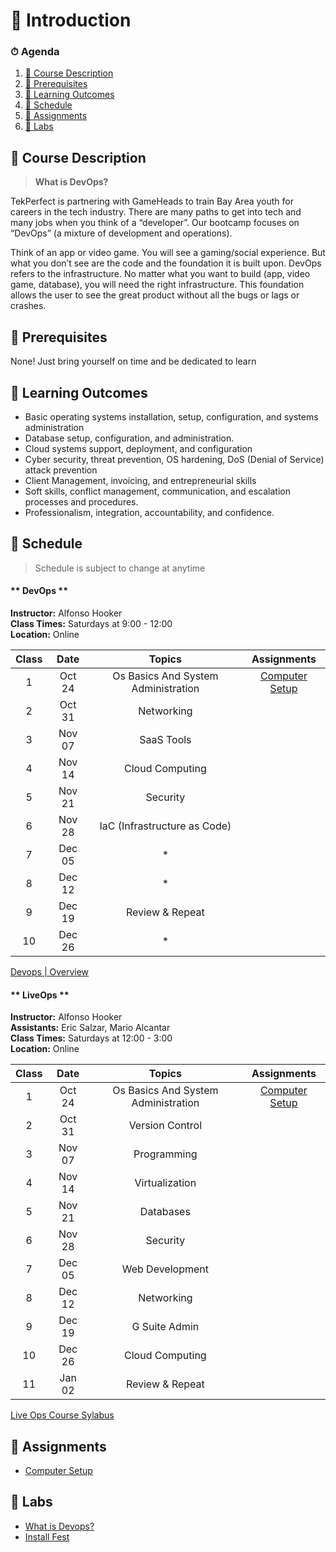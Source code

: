 # 👋 Introduction 

<!-- <div style='
background-color: #DFDFDF;
color: #126893;
margin-left: 50%;
'> -->

### ⏱ Agenda
1. [📘 Course Description](#📘-course-description)
1. [🎯 Prerequisites](#🎯-prerequisites)
1. [📝 Learning Outcomes](#📝-learning-outcomes)
1. [📅 Schedule](#📅-schedule)
1. [📏 Assignments](#📏-Assignments)
1. [🧪 Labs](#🧪-Labs)

<!-- </div> -->


## 📘 Course Description
> **What is DevOps?**

TekPerfect is partnering with GameHeads to train Bay Area youth for careers in the tech industry. There are many paths to get into tech and many jobs when you think of a “developer”. Our bootcamp focuses on “DevOps” (a mixture of development and operations).

Think of an app or video game. You will see a gaming/social experience. But what you don’t see are the code and the foundation it is built upon. DevOps refers to the infrastructure. No matter what you want to build (app, video game, database), you will need the right infrastructure. This foundation allows the user to see the great product without all the bugs or lags or crashes.

## 🎯 Prerequisites
None! Just bring yourself on time and be dedicated to learn

## 📝 Learning Outcomes

- Basic operating systems installation, setup, configuration, and systems administration
- Database setup, configuration, and administration.
- Cloud systems support, deployment, and configuration
- Cyber security, threat prevention, OS hardening, DoS (Denial of Service) attack prevention
- Client Management, invoicing, and entrepreneurial skills
- Soft skills, conflict management, communication, and escalation processes and procedures.
- Professionalism, integration, accountability, and confidence.

## 📅 Schedule
> Schedule is subject to change at anytime

<!-- tabs:start -->

#### ** DevOps **

**Instructor:** Alfonso Hooker<br/>
**Class Times:** Saturdays at 9:00 - 12:00<br/>
**Location:** Online

| Class | Date      | Topics                                | Assignments   | 
|:-----:| :----:    | :----:                                | :---------:   |
| 1     | Oct 24    | Os Basics And System Administration   | [Computer Setup](/courses/01-Introduction/lessons/computer-setup.md)| 
| 2     | Oct 31    | Networking                            |               |
| 3     | Nov 07    | SaaS Tools                            |               |
| 4     | Nov 14    | Cloud Computing                       |               |
| 5     | Nov 21    | Security                              |               |
| 6     | Nov 28    | IaC (Infrastructure as Code)          |               |
| 7     | Dec 05    |                *                      |               |
| 8     | Dec 12    |                *                      |               |
| 9     | Dec 19    | Review & Repeat                       |               | 
| 10    | Dec 26    |                *                      |               |

[Devops | Overview](/courses/01-Introduction/lessons/devops-overview.md)

#### ** LiveOps **

**Instructor:** Alfonso Hooker<br/>
**Assistants:** Eric Salzar, Mario Alcantar<br/>
**Class Times:** Saturdays at 12:00 - 3:00<br/>
**Location:** Online

| Class | Date      | Topics                                | Assignments   |
|:-----:| :----:    | :----:                                | :--------:    |
| 1     | Oct 24    | Os Basics And System Administration   | [Computer Setup](/courses/01-Introduction/lessons/computer-setup.md)|
| 2     | Oct 31    | Version Control                       |               |  
| 3     | Nov 07    | Programming                           |               | 
| 4     | Nov 14    | Virtualization                        |               | 
| 5     | Nov 21    | Databases                             |               | 
| 6     | Nov 28    | Security                              |               | 
| 7     | Dec 05    | Web Development                       |               | 
| 8     | Dec 12    | Networking                            |               | 
| 9     | Dec 19    | G Suite Admin                         |               | 
| 10    | Dec 26    | Cloud Computing                       |               |
| 11    | Jan 02    | Review & Repeat                       |               |

[Live Ops Course Sylabus](/courses/01-Introduction/lessons/liveops-course-syllabus.md)

<!-- tabs:end -->

## 📏 Assignments
- [ Computer Setup](/courses/01-Introduction/lessons/computer-setup.md)


## 🧪 Labs
- [What is Devops?](https://youtu.be/_I94-tJlovg)
- [Install Fest](/courses/01-Introduction/labs/installFest.md)

